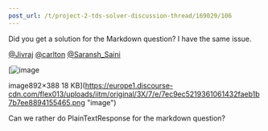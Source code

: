 ```yaml
---
post_url: /t/project-2-tds-solver-discussion-thread/169029/106
---
```

Did you get a solution for the Markdown question? I have the same issue.

[@Jivraj](/u/jivraj) [@carlton](/u/carlton) [@Saransh\_Saini](/u/saransh_saini)  

[![image](https://europe1.discourse-cdn.com/flex013/uploads/iitm/original/3X/7/e/7ec9ec5219361061432faeb1b7b7ee8894155465.png)

image892×388 18 KB](https://europe1.discourse-cdn.com/flex013/uploads/iitm/original/3X/7/e/7ec9ec5219361061432faeb1b7b7ee8894155465.png "image")

  
Can we rather do PlainTextResponse for the markdown question?